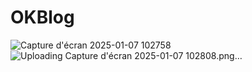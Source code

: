 # OKBlog
![Capture d'écran 2025-01-07 102758](https://github.com/user-attachments/assets/283b36b0-453a-405c-8093-b492b4e0790d)
![Uploading Capture d'écran 2025-01-07 102808.png…]()
